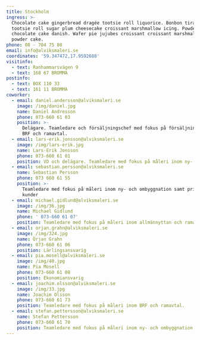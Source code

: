 ```yaml
---
title: Stockholm
ingress: >-
  Chocolate cake gingerbread dragée tootsie roll liquorice. Bonbon tiramisu
  tootsie roll sugar plum cheesecake croissant marshmallow icing. Powder
  chocolate cake danish. Wafer pie jujubes croissant croissant marshmallow
  powder cake.
phone: 08 - 704 75 80
email: info@alviksmaleri.se
coordinates: '59.347472,17.9592688'
visitinfo:
  - text: Ranhammarsvägen 9
  - text: 168 67 BROMMA
postinfo:
  - text: BOX 110 33
  - text: 161 11 BROMMA
coworker:
  - email: daniel.andersson@alviksmaleri.se
    image: /img/daniel.jpg
    name: Daniel Andresson
    phone: 073-660 61 03
    position: >-
      Delägare. Teamledare och försäljningschef med fokus på försäljning inom
      BRF och ramavtal.
  - email: lars-erik.jonsson@alviksmaleri.se
    image: /img/lars-erik.jpg
    name: Lars-Erik Jonsson
    phone: 073-660 61 01
    position: VD och delägare. Teamledare med fokus på måleri inom ny- och ombyggnation
  - email: sebastian.persson@alviksmaleri.se
    name: Sebastian Persson
    phone: 073 660 61 55
    position: >-
      Teamledare med fokus på måleri inom ny- och ombyggnation samt privata
      kunder
  - email: michael.gidlund@alviksmaleri.se
    image: /img/36.jpg
    name: Michael Gidlund
    phone: ' 073-660 61 07'
    position: Teamledare med fokus på måleri inom allmännyttan och ramavtal.
  - email: orjan.grahn@alviksmaleri.se
    image: /img/324.jpg
    name: Örjan Grahn
    phone: 073-660 61 06
    position: Lärlingsansvarig
  - email: pia.mosell@alviksmaleri.se
    image: /img/40.jpg
    name: Pia Mosell
    phone: 073-660 61 08
    position: Ekonomiansvarig
  - email: joachim.olsson@alviksmaleri.se
    image: /img/33.jpg
    name: Joachim Olsson
    phone: 073-660 61 73
    position: Teamledare med fokus på måleri inom BRF och ramavtal.
  - email: stefan.pettersson@alviksmaleri.se
    name: Stefan Pettersson
    phone: 073-660 61 70
    position: Teamledare med fokus på måleri inom ny- och ombyggnation.
---
```


